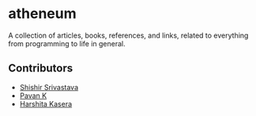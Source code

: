 # atheneum
A collection of articles, books, references, and links, related to everything from programming to life in general.


## Contributors

* [Shishir Srivastava](https://github.com/shishir-srivastava)
* [Pavan K](https://github.com/pavan-fk)
* [Harshita Kasera](https://github.com/hkasera)
